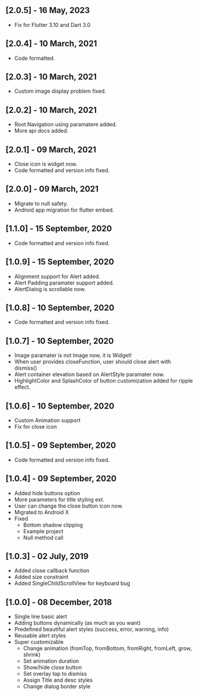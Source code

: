 ## [2.0.5] - 16 May, 2023
* Fix for Flutter 3.10 and Dart 3.0

## [2.0.4] - 10 March, 2021
* Code formatted.

## [2.0.3] - 10 March, 2021
* Custom image display problem fixed.

## [2.0.2] - 10 March, 2021
* Root Navigation using paramatere added.
* More api docs added.

## [2.0.1] - 09 March, 2021
* Close icon is widget now.
* Code formatted and version info fixed.

## [2.0.0] - 09 March, 2021
* Migrate to null safety.
* Android app migration for flutter embed.

## [1.1.0] - 15 September, 2020
* Code formatted and version info fixed.

## [1.0.9] - 15 September, 2020
* Alignment support for Alert added.
* Alert Padding paramater support added.
* AlertDialog is scrollable now.

## [1.0.8] - 10 September, 2020
* Code formatted and version info fixed.

## [1.0.7] - 10 September, 2020
* Image paramater is not Image now, it is Widget!
* When user provides closeFunction, user should close alert with dismiss()
* Alert container elevation based on AlertStyle paramater now.
* HighlightColor and SplashColor of button customization added for ripple effect.

## [1.0.6] - 10 September, 2020
* Custom Animation support
* Fix for close icon

## [1.0.5] - 09 September, 2020
* Code formatted and version info fixed.

## [1.0.4] - 09 September, 2020
* Added hide buttons option
* More parameters for title styling ext.
* User can change the close button icon now.
* Migrated to Android X
* Fixed
    * Bottom shadow clipping
    * Example project
    * Null method call
    
## [1.0.3] - 02 July, 2019
* Added close callback function
* Added size constraint
* Added SingleChildScrollView for keyboard bug

## [1.0.0] - 08 December, 2018
* Single line basic alert
* Adding buttons dynamically (as much as you want)
* Predefined beautiful alert styles (success, error, warning, info)
* Reusable alert styles
* Super customizable
	* Change animation (fromTop, fromBottom, fromRight, fromLeft, grow, shrink)
	* Set animation duration
	* Show/hide close button
	* Set overlay tap to dismiss
	* Assign Title and desc styles
	* Change dialog border style